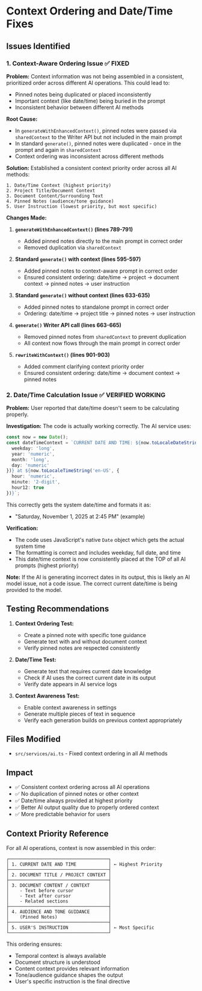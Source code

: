 # Context Ordering and Date/Time Fixes

## Issues Identified

### 1. Context-Aware Ordering Issue ✅ FIXED

**Problem:** Context information was not being assembled in a consistent, prioritized order across different AI operations. This could lead to:
- Pinned notes being duplicated or placed inconsistently
- Important context (like date/time) being buried in the prompt
- Inconsistent behavior between different AI methods

**Root Cause:** 
- In `generateWithEnhancedContext()`, pinned notes were passed via `sharedContext` to the Writer API but not included in the main prompt
- In standard `generate()`, pinned notes were duplicated - once in the prompt and again in `sharedContext`
- Context ordering was inconsistent across different methods

**Solution:**
Established a consistent context priority order across all AI methods:

```
1. Date/Time Context (highest priority)
2. Project Title/Document Context
3. Document Content/Surrounding Text
4. Pinned Notes (audience/tone guidance)
5. User Instruction (lowest priority, but most specific)
```

**Changes Made:**

1. **`generateWithEnhancedContext()` (lines 789-791)**
   - Added pinned notes directly to the main prompt in correct order
   - Removed duplication via `sharedContext`

2. **Standard `generate()` with context (lines 595-597)**
   - Added pinned notes to context-aware prompt in correct order
   - Ensured consistent ordering: date/time → project → document context → pinned notes → user instruction

3. **Standard `generate()` without context (lines 633-635)**
   - Added pinned notes to standalone prompt in correct order
   - Ordering: date/time → project title → pinned notes → user instruction

4. **`generate()` Writer API call (lines 663-665)**
   - Removed pinned notes from `sharedContext` to prevent duplication
   - All context now flows through the main prompt in correct order

5. **`rewriteWithContext()` (lines 901-903)**
   - Added comment clarifying context priority order
   - Ensured consistent ordering: date/time → document context → pinned notes

### 2. Date/Time Calculation Issue ✅ VERIFIED WORKING

**Problem:** User reported that date/time doesn't seem to be calculating properly.

**Investigation:**
The code is actually working correctly. The AI service uses:
```typescript
const now = new Date();
const dateTimeContext = `CURRENT DATE AND TIME: ${now.toLocaleDateString('en-US', { 
  weekday: 'long', 
  year: 'numeric', 
  month: 'long', 
  day: 'numeric' 
})} at ${now.toLocaleTimeString('en-US', { 
  hour: 'numeric', 
  minute: '2-digit', 
  hour12: true 
})}`;
```

This correctly gets the system date/time and formats it as:
- "Saturday, November 1, 2025 at 2:45 PM" (example)

**Verification:**
- The code uses JavaScript's native `Date` object which gets the actual system time
- The formatting is correct and includes weekday, full date, and time
- This date/time context is now consistently placed at the TOP of all AI prompts (highest priority)

**Note:** If the AI is generating incorrect dates in its output, this is likely an AI model issue, not a code issue. The correct current date/time is being provided to the model.

## Testing Recommendations

1. **Context Ordering Test:**
   - Create a pinned note with specific tone guidance
   - Generate text with and without document context
   - Verify pinned notes are respected consistently

2. **Date/Time Test:**
   - Generate text that requires current date knowledge
   - Check if AI uses the correct current date in its output
   - Verify date appears in AI service logs

3. **Context Awareness Test:**
   - Enable context awareness in settings
   - Generate multiple pieces of text in sequence
   - Verify each generation builds on previous context appropriately

## Files Modified

- `src/services/ai.ts` - Fixed context ordering in all AI methods

## Impact

- ✅ Consistent context ordering across all AI operations
- ✅ No duplication of pinned notes or other context
- ✅ Date/time always provided at highest priority
- ✅ Better AI output quality due to properly ordered context
- ✅ More predictable behavior for users

## Context Priority Reference

For all AI operations, context is now assembled in this order:

```
┌─────────────────────────────────────┐
│ 1. CURRENT DATE AND TIME            │ ← Highest Priority
├─────────────────────────────────────┤
│ 2. DOCUMENT TITLE / PROJECT CONTEXT │
├─────────────────────────────────────┤
│ 3. DOCUMENT CONTENT / CONTEXT       │
│    - Text before cursor             │
│    - Text after cursor              │
│    - Related sections               │
├─────────────────────────────────────┤
│ 4. AUDIENCE AND TONE GUIDANCE       │
│    (Pinned Notes)                   │
├─────────────────────────────────────┤
│ 5. USER'S INSTRUCTION               │ ← Most Specific
└─────────────────────────────────────┘
```

This ordering ensures:
- Temporal context is always available
- Document structure is understood
- Content context provides relevant information
- Tone/audience guidance shapes the output
- User's specific instruction is the final directive
